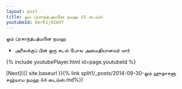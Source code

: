 ```yaml
---
layout: post
title: ஓம் ப்ரசாந்த்பத்மனே நமஹ ௧௧ டைம்ஸ்
youtubeId: QerR1j9ImVY
---
```

 
 
 ஓம் ப்ரசாந்த்பத்மனே நமஹ  
 
 -  அலைக்குப் பின் ஒரு கடல் போல அமைதியானவர் யார் 
 
  
 
  
 
 
 
 
 
 


{% include youtubePlayer.html id=page.youtubeId %}
 
[Next]({{ site.baseurl }}{% link  split1/_posts/2014-09-30-ஓம் ஹுதாசனா சஹ்யாய நமஹ ௧௧ டைம்ஸ்.md%})
 
